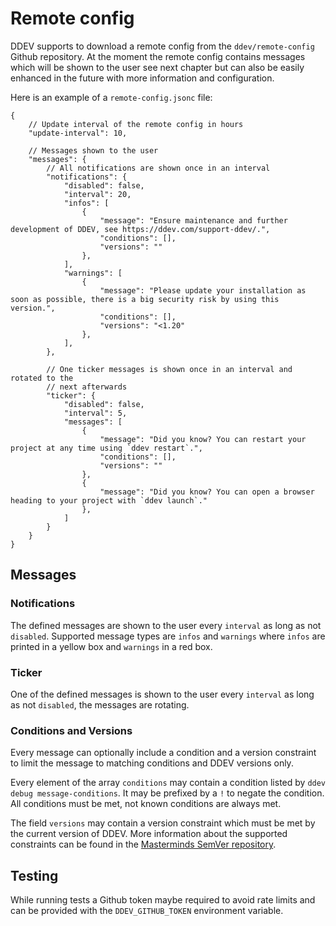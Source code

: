 # Remote config

DDEV supports to download a remote config from the `ddev/remote-config` Github
repository. At the moment the remote config contains messages which will be
shown to the user see next chapter but can also be easily enhanced in the
future with more information and configuration.

Here is an example of a `remote-config.jsonc` file:

```jsonc
{
    // Update interval of the remote config in hours
    "update-interval": 10,

    // Messages shown to the user
    "messages": {
        // All notifications are shown once in an interval
        "notifications": {
            "disabled": false,
            "interval": 20,
            "infos": [
                {
                    "message": "Ensure maintenance and further development of DDEV, see https://ddev.com/support-ddev/.",
                    "conditions": [],
                    "versions": ""
                },
            ],
            "warnings": [
                {
                    "message": "Please update your installation as soon as possible, there is a big security risk by using this version.",
                    "conditions": [],
                    "versions": "<1.20"
                },
            ],
        },

        // One ticker messages is shown once in an interval and rotated to the
        // next afterwards
        "ticker": {
            "disabled": false,
            "interval": 5,
            "messages": [
                {
                    "message": "Did you know? You can restart your project at any time using `ddev restart`.",
                    "conditions": [],
                    "versions": ""
                },
                {
                    "message": "Did you know? You can open a browser heading to your project with `ddev launch`."
                },
            ]
        }
    }
}
```

## Messages

### Notifications

The defined messages are shown to the user every `interval` as long as not
`disabled`. Supported message types are `infos` and `warnings` where `infos`
are printed in a yellow box and `warnings` in a red box.

### Ticker

One of the defined messages is shown to the user every `interval` as long as
not `disabled`, the messages are rotating.

### Conditions and Versions

Every message can optionally include a condition and a version constraint to
limit the message to matching conditions and DDEV versions only.

Every element of the array `conditions` may contain a condition listed by
`ddev debug message-conditions`. It may be prefixed by a `!` to negate the
condition. All conditions must be met, not known conditions are always met.

The field `versions` may contain a version constraint which must be met by the
current version of DDEV. More information about the supported constraints can
be found in the [Masterminds SemVer repository](https://github.com/Masterminds/semver#readme).

## Testing

While running tests a Github token maybe required to avoid rate limits and can
be provided with the `DDEV_GITHUB_TOKEN` environment variable.
